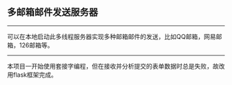 ## 多邮箱邮件发送服务器

---

可以在本地启动此多线程服务器实现多种邮箱邮件的发送，比如QQ邮箱，网易邮箱，126邮箱等。

---

本项目一开始使用套接字编程，但在接收并分析提交的表单数据时总是失败，故改用flask框架完成。
